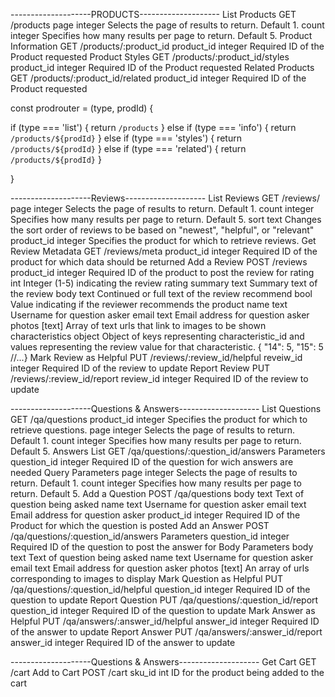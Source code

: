 
--------------------PRODUCTS--------------------
List Products
  GET /products
    page	integer	Selects the page of results to return. Default 1.
    count	integer	Specifies how many results per page to return. Default 5.
Product Information
  GET /products/:product_id
    product_id	integer	Required ID of the Product requested
Product Styles
  GET /products/:product_id/styles
    product_id	integer	Required ID of the Product requested
Related Products
  GET /products/:product_id/related
    product_id	integer	Required ID of the Product requested

const prodrouter = (type, prodId) {

  if (type === 'list') {
    return `/products`
  } else if (type === 'info') {
    return `/products/${prodId}`
  } else if (type === 'styles') {
    return `/products/${prodId}`
  } else if (type === 'related') {
    return `/products/${prodId}`
  }

}

--------------------Reviews--------------------
List Reviews
  GET /reviews/
    page	integer	Selects the page of results to return. Default 1.
    count	integer	Specifies how many results per page to return. Default 5.
    sort	text	Changes the sort order of reviews to be based on "newest", "helpful", or "relevant"
    product_id	integer	Specifies the product for which to retrieve reviews.
Get Review Metadata
  GET /reviews/meta
    product_id	integer	Required ID of the product for which data should be returned
Add a Review
  POST /reviews
    product_id	integer	Required ID of the product to post the review for
    rating	int	Integer (1-5) indicating the review rating
    summary	text	Summary text of the review
    body	text	Continued or full text of the review
    recommend	bool	Value indicating if the reviewer recommends the product
    name	text	Username for question asker
    email	text	Email address for question asker
    photos	[text]	Array of text urls that link to images to be shown
    characteristics	object	Object of keys representing characteristic_id and values representing the review value for that characteristic. { "14": 5, "15": 5 //...}
Mark Review as Helpful
  PUT /reviews/:review_id/helpful
    reveiw_id	integer	Required ID of the review to update
Report Review
  PUT /reviews/:review_id/report
    review_id	integer	Required ID of the review to update

--------------------Questions & Answers--------------------
List Questions
  GET /qa/questions
    product_id	integer	Specifies the product for which to retrieve questions.
    page	integer	Selects the page of results to return. Default 1.
    count	integer	Specifies how many results per page to return. Default 5.
Answers List
  GET /qa/questions/:question_id/answers
    Parameters
      question_id	integer	Required ID of the question for wich answers are needed
    Query Parameters
      page	integer	Selects the page of results to return. Default 1.
      count	integer	Specifies how many results per page to return. Default 5.
Add a Question
  POST /qa/questions
    body	text	Text of question being asked
    name	text	Username for question asker
    email	text	Email address for question asker
    product_id	integer	Required ID of the Product for which the question is posted
Add an Answer
  POST /qa/questions/:question_id/answers
    Parameters
      question_id	integer	Required ID of the question to post the answer for
    Body Parameters
      body	text	Text of question being asked
      name	text	Username for question asker
      email	text	Email address for question asker
      photos	[text]	An array of urls corresponding to images to display
Mark Question as Helpful
  PUT /qa/questions/:question_id/helpful
    question_id	integer	Required ID of the question to update
Report Question
  PUT /qa/questions/:question_id/report
    question_id	integer	Required ID of the question to update
Mark Answer as Helpful
  PUT /qa/answers/:answer_id/helpful
    answer_id	integer	Required ID of the answer to update
Report Answer
  PUT /qa/answers/:answer_id/report
    answer_id	integer	Required ID of the answer to update

--------------------Questions & Answers--------------------
Get Cart
  GET /cart
Add to Cart
  POST /cart
    sku_id	int	ID for the product being added to the cart
